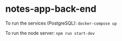 # notes-app-back-end

To run the services (PostgreSQL): `docker-compose up`

To run the node server: `npm run start-dev`